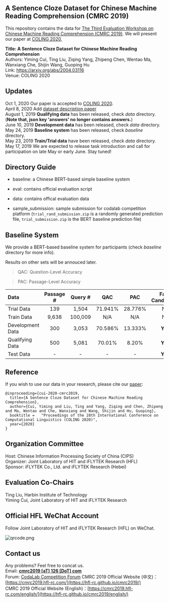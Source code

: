 ## A Sentence Cloze Dataset for Chinese Machine Reading Comprehension (CMRC 2019)

This repository contains the data for [The Third Evaluation Workshop on Chinese Machine Reading Comprehension (CMRC 2019)](https://hfl-rc.github.io/cmrc2019/). We will present our paper at [COLING 2020](https://coling2020.org),

**Title: A Sentence Cloze Dataset for Chinese Machine Reading Comprehension**  
Authors: Yiming Cui, Ting Liu, Ziqing Yang, Zhipeng Chen, Wentao Ma, Wanxiang Che, Shijin Wang, Guoping Hu  
Link: https://arxiv.org/abs/2004.03116  
Venue: COLING 2020  


## Updates
Oct 1, 2020 Our paper is accepted to [COLING 2020](https://coling2020.org).  
April 8, 2020 Add [dataset description paper](https://arxiv.org/abs/2004.03116)   
August 1, 2019	**Qualifying data** has been released, check *data* directory. (**Note that, json key 'answers' no longer contains answers.**)  
June 10, 2019	**Development data** has been released, check *data* directory.  
May 24, 2019  **Baseline system** has been released, check *baseline* directory.  
May 23, 2019  **Train/Trial data** have been released, check *data* directory.  
May 17, 2019	We are expected to release task introduction and call for participation on late May or early June. Stay tuned!  

## Directory Guide

- baseline: a Chinese BERT-based simple baseline system

- eval: contains official evaluation script

- data: contains offical evaluation data

- sample_submission: sample submission for codalab competition platform (`trial_rand_submission.zip` is a randomly generated prediction file, `trial_submission.zip` is the BERT baseline prediction file)


## Baseline System

We provide a BERT-based baseline system for participants (check *baseline* directory for more info).

Results on other sets will be annouced later.

> QAC: Question-Level Accuracy

> PAC: Passage-Level Accuracy

| Data | Passage # | Query # | QAC | PAC | Fake Candidates | Availability |
| :------ | :-----: | :-----: | :-----: | :-----: | :-----: | :----- |
| Trial Data | 139 | 1,504 | 71.941% | 28.776% | No | Public |
| Train Data | 9,638 | 100,009 | N/A | N/A | No | Public |
| Development Data | 300 | 3,053 | 70.586% | 13.333% | **Yes** | Public |
| Qualifying Data | 500 | 5,081 | 70.01% | 8.20% | **Yes** | Semi-Hidden |
| Test Data | - | - |  - | - | **Yes** | Hidden |

## Reference

If you wish to use our data in your research, please cite our [paper](https://arxiv.org/abs/2004.03116):
```
@inproceeding={cui-2020-cmrc2019,
  title={A Sentence Cloze Dataset for Chinese Machine Reading Comprehension},
  author={Cui, Yiming and Liu, Ting and Yang, Ziqing and Chen, Zhipeng and Ma, Wentao and Che, Wanxiang and Wang, Shijin and Hu, Guoping},
  booktitle = 	"Proceedings of the 28th International Conference on Computational Linguistics (COLING 2020)",
  year={2020}
}
```


## Organization Committee
Host: Chinese Information Processing Society of China (CIPS)  
Organizer: Joint Laboratory of HIT and iFLYTEK Research (HFL)  
Sponsor: iFLYTEK Co., Ltd. and iFLYTEK Research (Hebei)  

## Evaluation Co-Chairs
Ting Liu, Harbin Institute of Technology  
Yiming Cui, Joint Laboratory of HIT and iFLYTEK Research


## Official HFL WeChat Account
Follow Joint Laboratory of HIT and iFLYTEK Research (HFL) on WeChat.

![qrcode.png](https://github.com/ymcui/cmrc2019/raw/master/qrcode.jpg)


## Contact us
Any problems? Feel free to concat us.  
Email: **[cmrc2019 [aT] 126 [DoT] com](mailto:cmrc2019@126.com)**  
Forum: [CodaLab Competition Forum](https://competitions.codalab.org/forums/19781/)
CMRC 2019 Official Website (中文)：[https://cmrc2019.hfl-rc.com/](https://hfl-rc.github.io/cmrc2019/)  
CMRC 2019 Official Website (English)：[https://cmrc2019.hfl-rc.com/english/](https://hfl-rc.github.io/cmrc2019/english/)

